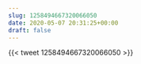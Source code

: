 ```yaml
---
slug: 1258494667320066050
date: 2020-05-07 20:31:25+00:00
draft: false
---
```


{{< tweet 1258494667320066050 >}}
